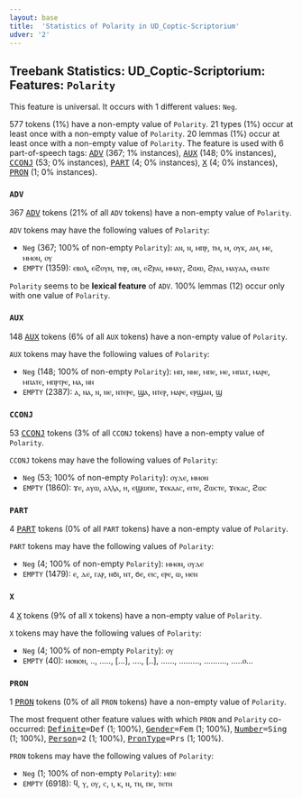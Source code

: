 ```yaml
---
layout: base
title:  'Statistics of Polarity in UD_Coptic-Scriptorium'
udver: '2'
---
```


## Treebank Statistics: UD_Coptic-Scriptorium: Features: `Polarity`

This feature is universal.
It occurs with 1 different values: `Neg`.

577 tokens (1%) have a non-empty value of `Polarity`.
21 types (1%) occur at least once with a non-empty value of `Polarity`.
20 lemmas (1%) occur at least once with a non-empty value of `Polarity`.
The feature is used with 6 part-of-speech tags: <tt><a href="cop_scriptorium-pos-ADV.html">ADV</a></tt> (367; 1% instances), <tt><a href="cop_scriptorium-pos-AUX.html">AUX</a></tt> (148; 0% instances), <tt><a href="cop_scriptorium-pos-CCONJ.html">CCONJ</a></tt> (53; 0% instances), <tt><a href="cop_scriptorium-pos-PART.html">PART</a></tt> (4; 0% instances), <tt><a href="cop_scriptorium-pos-X.html">X</a></tt> (4; 0% instances), <tt><a href="cop_scriptorium-pos-PRON.html">PRON</a></tt> (1; 0% instances).

### `ADV`

367 <tt><a href="cop_scriptorium-pos-ADV.html">ADV</a></tt> tokens (21% of all `ADV` tokens) have a non-empty value of `Polarity`.

`ADV` tokens may have the following values of `Polarity`:

* `Neg` (367; 100% of non-empty `Polarity`): ⲁⲛ, ⲛ, ⲙⲡⲣ, ⲧⲙ, ⲙ, ⲟⲩⲕ, ⲁⲙ, ⲙⲉ, ⲙⲙⲟⲛ, ⲟⲩ
* `EMPTY` (1359): ⲉⲃⲟⲗ, ⲉϩⲟⲩⲛ, ⲧⲏⲣ, ⲟⲛ, ⲉϩⲣⲁⲓ, ⲙⲙⲁⲩ, ϩⲱⲱ, ϩⲣⲁⲓ, ⲙⲁⲩⲁⲁ, ⲉⲙⲁⲧⲉ

`Polarity` seems to be **lexical feature** of `ADV`. 100% lemmas (12) occur only with one value of `Polarity`.

### `AUX`

148 <tt><a href="cop_scriptorium-pos-AUX.html">AUX</a></tt> tokens (6% of all `AUX` tokens) have a non-empty value of `Polarity`.

`AUX` tokens may have the following values of `Polarity`:

* `Neg` (148; 100% of non-empty `Polarity`): ⲙⲡ, ⲛⲛⲉ, ⲙⲡⲉ, ⲙⲉ, ⲙⲡⲁⲧ, ⲙⲁⲣⲉ, ⲙⲡⲁⲧⲉ, ⲙⲡⲣⲧⲣⲉ, ⲙⲁ, ⲛⲛ
* `EMPTY` (2387): ⲁ, ⲛⲁ, ⲛ, ⲛⲉ, ⲛⲧⲉⲣⲉ, ϣⲁ, ⲛⲧⲉⲣ, ⲙⲁⲣⲉ, ⲉⲣϣⲁⲛ, ϣ

### `CCONJ`

53 <tt><a href="cop_scriptorium-pos-CCONJ.html">CCONJ</a></tt> tokens (3% of all `CCONJ` tokens) have a non-empty value of `Polarity`.

`CCONJ` tokens may have the following values of `Polarity`:

* `Neg` (53; 100% of non-empty `Polarity`): ⲟⲩⲇⲉ, ⲙⲙⲟⲛ
* `EMPTY` (1860): ϫⲉ, ⲁⲩⲱ, ⲁⲗⲗⲁ, ⲏ, ⲉϣⲱⲡⲉ, ϫⲉⲕⲁⲁⲥ, ⲉⲓⲧⲉ, ϩⲱⲥⲧⲉ, ϫⲉⲕⲁⲥ, ϩⲱⲥ

### `PART`

4 <tt><a href="cop_scriptorium-pos-PART.html">PART</a></tt> tokens (0% of all `PART` tokens) have a non-empty value of `Polarity`.

`PART` tokens may have the following values of `Polarity`:

* `Neg` (4; 100% of non-empty `Polarity`): ⲙⲙⲟⲛ, ⲟⲩⲇⲉ
* `EMPTY` (1479): ⲉ, ⲇⲉ, ⲅⲁⲣ, ⲛϭⲓ, ⲛⲧ, ϭⲉ, ⲉⲓⲥ, ⲉⲣⲉ, ⲱ, ⲙⲉⲛ

### `X`

4 <tt><a href="cop_scriptorium-pos-X.html">X</a></tt> tokens (9% of all `X` tokens) have a non-empty value of `Polarity`.

`X` tokens may have the following values of `Polarity`:

* `Neg` (4; 100% of non-empty `Polarity`): ⲟⲩ
* `EMPTY` (40): ⲙⲟⲛⲟⲛ, .., ....., [...], ...., [..], ......, ........., .........., .....ⲟ...

### `PRON`

1 <tt><a href="cop_scriptorium-pos-PRON.html">PRON</a></tt> tokens (0% of all `PRON` tokens) have a non-empty value of `Polarity`.

The most frequent other feature values with which `PRON` and `Polarity` co-occurred: <tt><a href="cop_scriptorium-feat-Definite.html">Definite</a></tt><tt>=Def</tt> (1; 100%), <tt><a href="cop_scriptorium-feat-Gender.html">Gender</a></tt><tt>=Fem</tt> (1; 100%), <tt><a href="cop_scriptorium-feat-Number.html">Number</a></tt><tt>=Sing</tt> (1; 100%), <tt><a href="cop_scriptorium-feat-Person.html">Person</a></tt><tt>=2</tt> (1; 100%), <tt><a href="cop_scriptorium-feat-PronType.html">PronType</a></tt><tt>=Prs</tt> (1; 100%).

`PRON` tokens may have the following values of `Polarity`:

* `Neg` (1; 100% of non-empty `Polarity`): ⲙⲡⲉ
* `EMPTY` (6918): ϥ, ⲩ, ⲟⲩ, ⲥ, ⲓ, ⲕ, ⲛ, ⲧⲛ, ⲡⲉ, ⲧⲉⲧⲛ

